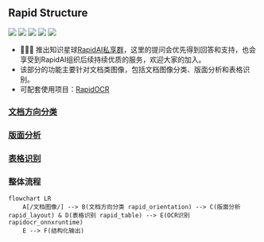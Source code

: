 ## Rapid Structure
<p align="left">
    <a href=""><img src="https://img.shields.io/badge/Python->=3.6,<=3.11-aff.svg"></a>
    <a href=""><img src="https://img.shields.io/badge/OS-Linux%2C%20Win%2C%20Mac-pink.svg"></a>
    <a href="https://pepy.tech/project/rapid-layout"><img src="https://static.pepy.tech/personalized-badge/rapid-layout?period=total&units=abbreviation&left_color=grey&right_color=blue&left_text=rapid-layout"></a>
    <a href="https://pepy.tech/project/rapid-orientation"><img src="https://static.pepy.tech/personalized-badge/rapid-orientation?period=total&units=abbreviation&left_color=grey&right_color=blue&left_text=rapid-orientation"></a>
    <a href="https://pepy.tech/project/rapid-table"><img src="https://static.pepy.tech/personalized-badge/rapid-table?period=total&units=abbreviation&left_color=grey&right_color=blue&left_text=rapid-table"></a>
</p>

- 🎉🎉🎉 推出知识星球[RapidAI私享群](https://t.zsxq.com/0duLBZczw)，这里的提问会优先得到回答和支持，也会享受到RapidAI组织后续持续优质的服务，欢迎大家的加入。
- 该部分的功能主要针对文档类图像，包括文档图像分类、版面分析和表格识别。
- 可配套使用项目：[RapidOCR](https://github.com/RapidAI/RapidOCR)

### [文档方向分类](./docs/README_Orientation.md)
### [版面分析](./docs/README_Layout.md)
### [表格识别](./docs/README_Table.md)

### 整体流程
```mermaid
flowchart LR
    A[/文档图像/] --> B(文档方向分类 rapid_orientation) --> C(版面分析 rapid_layout) & D(表格识别 rapid_table) --> E(OCR识别 rapidocr_onnxruntime)
    E --> F(结构化输出)
```
